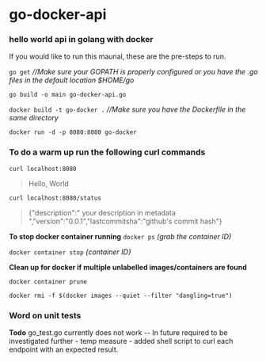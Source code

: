 # go-docker-api

### hello world api in golang with docker

If you would like to run this maunal, these are the pre-steps to run.

`go get` *//Make sure your GOPATH is properly configured or you have the .go files in the default location $HOME/go*

`go build -o main go-docker-api.go`

`docker build -t go-docker .` *//Make sure you have the Dockerfile in the same directory*

`docker run -d -p 8080:8080 go-docker`

### To do a warm up run the following curl commands

`curl localhost:8080`

  > Hello, World

`curl localhost:8080/status`

  > {"description":" your description in metadata ","version":"0.0.1","lastcommitsha":"github's commit hash"}
 
 **To stop docker container running**
 `docker ps`  *(grab the container ID)*
 
 `docker container stop` *{container ID}*
 
 **Clean up for docker if multiple unlabelled images/containers are found**
 
 `docker container prune`
 
 `docker rmi -f $(docker images --quiet --filter "dangling=true")`

### Word on unit tests
**Todo** go_test.go currently does not work -- In future required to be investigated further - temp measure - added shell script to curl each endpoint with an expected result.
